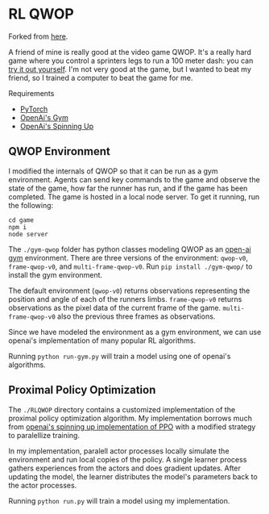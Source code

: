 # RL QWOP

Forked from [here](https://github.com/juanto121/qwop-ai).

A friend of mine is really good at the video game QWOP. 
It's a really hard game where you control a sprinters legs 
to run a 100 meter dash: you can [try it out yourself](http://www.foddy.net/Athletics.html). 
I'm not very good at the game, but I wanted to beat my friend, so I trained a computer to beat the game for me.

Requirements 

* [PyTorch](https://pytorch.org/)
* [OpenAi's Gym](https://gym.openai.com/docs/)
* [OpenAi's Spinning Up](https://spinningup.openai.com/en/latest/user/installation.html)


## QWOP Environment

I modified the internals of QWOP so that it can be run as a gym environment. Agents can send key commands to the game and 
observe the state of the game, how far the runner has run, and if the game has been completed.
The game is hosted in a local node server. To get it running, run the following:

```
cd game
npm i
node server
```

The `./gym-qwop` folder has python classes modeling QWOP as an [open-ai gym](https://gym.openai.com/) environment.
There are three versions of the environment: `qwop-v0`, `frame-qwop-v0`, and `multi-frame-qwop-v0`.
Run `pip install ./gym-qwop/` to install the gym environment.

The default environment (`qwop-v0`) returns observations representing the position and angle of each of the runners limbs.
`frame-qwop-v0` returns observations as the pixel data of the current frame of the game. `multi-frame-qwop-v0` also the previous three frames as observations.

Since we have modeled the environment as a gym environment, we can use openai's implementation of many popular RL algorithms.

Running `python run-gym.py` will train a model using one of openai's algorithms.


## Proximal Policy Optimization

The `./RLQWOP` directory contains a customized implementation of the proximal policy optimization algorithm. My implementation borrows much from [openai's spinning up implementation of PPO](https://spinningup.openai.com/en/latest/algorithms/ppo.html#) with a modified strategy to paralellize training.

In my implementation, paralell actor processes locally simulate the environment and run local copies of the policy. A single learner process gathers experiences from the actors and does gradient updates. After updating the model, the learner distributes the model's parameters back to the actor processes.

Running `python run.py` will train a model using my implementation.